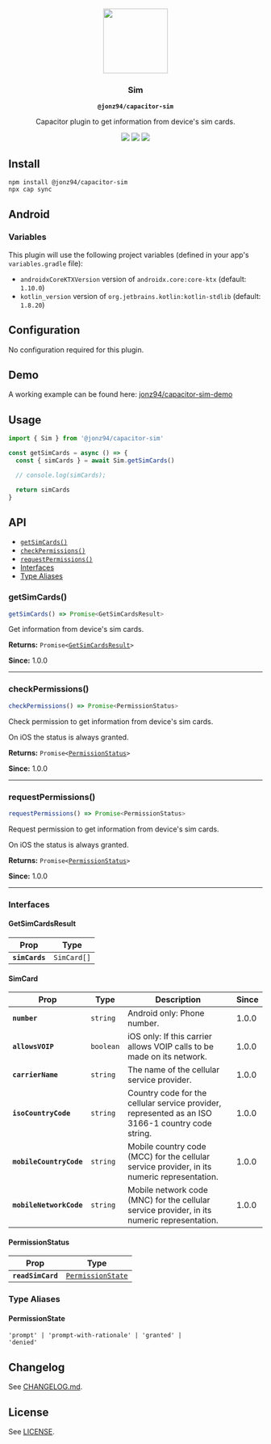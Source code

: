 <p align="center"><br><img src="https://user-images.githubusercontent.com/236501/85893648-1c92e880-b7a8-11ea-926d-95355b8175c7.png" width="128" height="128" /></p>
<h3 align="center">Sim</h3>
<p align="center"><strong><code>@jonz94/capacitor-sim</code></strong></p>
<p align="center">
  Capacitor plugin to get information from device's sim cards.
</p>

<p align="center">
  <a href="https://github.com/jonz94/capacitor-sim/actions/workflows/ci.yml"><img src="https://img.shields.io/github/actions/workflow/status/jonz94/capacitor-sim/ci.yml?branch=main&logo=github&style=flat-square" /></a>
  <a href="https://www.npmjs.com/package/@jonz94/capacitor-sim"><img src="https://img.shields.io/npm/l/@jonz94/capacitor-sim?style=flat-square" /></a>
  <a href="https://www.npmjs.com/package/@jonz94/capacitor-sim"><img src="https://img.shields.io/npm/v/@jonz94/capacitor-sim?style=flat-square" /></a>
</p>

## Install

```shell
npm install @jonz94/capacitor-sim
npx cap sync
```

## Android

### Variables

This plugin will use the following project variables (defined in your app's `variables.gradle` file):

- `androidxCoreKTXVersion` version of `androidx.core:core-ktx` (default: `1.10.0`)
- `kotlin_version` version of `org.jetbrains.kotlin:kotlin-stdlib` (default: `1.8.20`)

## Configuration

No configuration required for this plugin.

## Demo

A working example can be found here: [jonz94/capacitor-sim-demo](https://github.com/jonz94/capacitor-sim-demo)

## Usage

```typescript
import { Sim } from '@jonz94/capacitor-sim'

const getSimCards = async () => {
  const { simCards } = await Sim.getSimCards()

  // console.log(simCards);

  return simCards
}
```

## API

<docgen-index>

- [`getSimCards()`](#getsimcards)
- [`checkPermissions()`](#checkpermissions)
- [`requestPermissions()`](#requestpermissions)
- [Interfaces](#interfaces)
- [Type Aliases](#type-aliases)

</docgen-index>

<docgen-api>
<!--Update the source file JSDoc comments and rerun docgen to update the docs below-->

### getSimCards()

```typescript
getSimCards() => Promise<GetSimCardsResult>
```

Get information from device's sim cards.

**Returns:** <code>Promise&lt;<a href="#getsimcardsresult">GetSimCardsResult</a>&gt;</code>

**Since:** 1.0.0

---

### checkPermissions()

```typescript
checkPermissions() => Promise<PermissionStatus>
```

Check permission to get information from device's sim cards.

On iOS the status is always granted.

**Returns:** <code>Promise&lt;<a href="#permissionstatus">PermissionStatus</a>&gt;</code>

**Since:** 1.0.0

---

### requestPermissions()

```typescript
requestPermissions() => Promise<PermissionStatus>
```

Request permission to get information from device's sim cards.

On iOS the status is always granted.

**Returns:** <code>Promise&lt;<a href="#permissionstatus">PermissionStatus</a>&gt;</code>

**Since:** 1.0.0

---

### Interfaces

#### GetSimCardsResult

| Prop           | Type                   |
| -------------- | ---------------------- |
| **`simCards`** | <code>SimCard[]</code> |

#### SimCard

| Prop                    | Type                 | Description                                                                                       | Since |
| ----------------------- | -------------------- | ------------------------------------------------------------------------------------------------- | ----- |
| **`number`**            | <code>string</code>  | Android only: Phone number.                                                                       | 1.0.0 |
| **`allowsVOIP`**        | <code>boolean</code> | iOS only: If this carrier allows VOIP calls to be made on its network.                            | 1.0.0 |
| **`carrierName`**       | <code>string</code>  | The name of the cellular service provider.                                                        | 1.0.0 |
| **`isoCountryCode`**    | <code>string</code>  | Country code for the cellular service provider, represented as an ISO 3166-1 country code string. | 1.0.0 |
| **`mobileCountryCode`** | <code>string</code>  | Mobile country code (MCC) for the cellular service provider, in its numeric representation.       | 1.0.0 |
| **`mobileNetworkCode`** | <code>string</code>  | Mobile network code (MNC) for the cellular service provider, in its numeric representation.       | 1.0.0 |

#### PermissionStatus

| Prop              | Type                                                        |
| ----------------- | ----------------------------------------------------------- |
| **`readSimCard`** | <code><a href="#permissionstate">PermissionState</a></code> |

### Type Aliases

#### PermissionState

<code>'prompt' | 'prompt-with-rationale' | 'granted' | 'denied'</code>

</docgen-api>

## Changelog

See [CHANGELOG.md](https://github.com/jonz94/capacitor-sim/blob/main/CHANGELOG.md).

## License

See [LICENSE](https://github.com/jonz94/capacitor-sim/blob/main/LICENSE).
